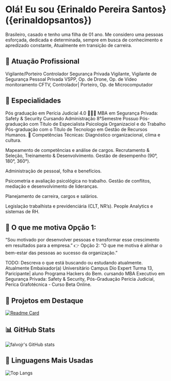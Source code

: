 # Olá! Eu sou {Erinaldo Pereira Santos} ({erinaldopsantos}) 
Brasileiro, casado e tenho uma filha de 01 ano. 
Me considero uma pessoas esforçada, dedicada e determinada, sempre em busca de conhecimento e apredizado constante, Atualmente em transição de carreira.
## 🏢 Atuação Profissional 
Vigilante/Porteiro Controlador 
Segurança Privada
Vigilante, Vigilante de Segurança Pessoal Privada VSPP, Op. de Drone, Op. de Video monitoramento CFTV, Controlador| Porteiro, Op. de Microcomputador
## 📱 Especialidades 
Pós graduação em Perícia Judicial 4.0
🧑🏻‍🎓 MBA em Segurança Privada: Safety & Security 
Cursando Administração 8°Semestre
Possuo Pós-graduação com Titulo de Especialista Psicologia Organizaciol e do Trabalho
Pós-graduação com o Título de Tecnologo em Gestão de Recursos Humanos.
💼 Competências Técnicas: 
Diagnóstico organizacional, clima e cultura.

Mapeamento de competências e análise de cargos.
Recrutamento & Seleção, Treinamento & Desenvolvimento.
Gestão de desempenho (90°, 180°, 360°).

Administração de pessoal, folha e benefícios.

Psicometria e avaliação psicológica no trabalho.
Gestão de conflitos, mediação e desenvolvimento de lideranças.

Planejamento de carreira, cargos e salários.

Legislação trabalhista e previdenciária (CLT, NR’s).
People Analytics e sistemas de RH.

## 🚀 O que me motiva Opção 1:
“Sou motivado por desenvolver pessoas e transformar esse crescimento em resultados para a empresa.”
👉 Opção 2:
“O que me motiva é alinhar o bem-estar das pessoas ao sucesso da organização.”

TODO: Descreva o que está buscando ou estudando atualmente.
Atualmente Embaixador(a) Universitário Campus Dio Expert Turma 13, Paricipante| aluno Programa Hackers do Bem.
cursando MBA Executivo em Segurança Privada: Safety & Security, Pós-Graduação Pericia Judicial, Períca Grafotécnica - Curso Beta Online. 
## 📌 Projetos em Destaque
[![Readme Card](https://github-readme-stats.vercel.app/api/pin/?username=falvojr&repo=speech2learning&theme=dark)](https://github.com/falvojr/speech2learning)
## 📊 GitHub Stats

![falvojr's GitHub stats](https://github-readme-stats.vercel.app/api?username=falvojr&show_icons=true&theme=dark)
## 🧠 Linguagens Mais Usadas
![Top Langs](https://github-readme-stats.vercel.app/api/top-langs/?username=falvojr&layout=compact&theme=dark)
